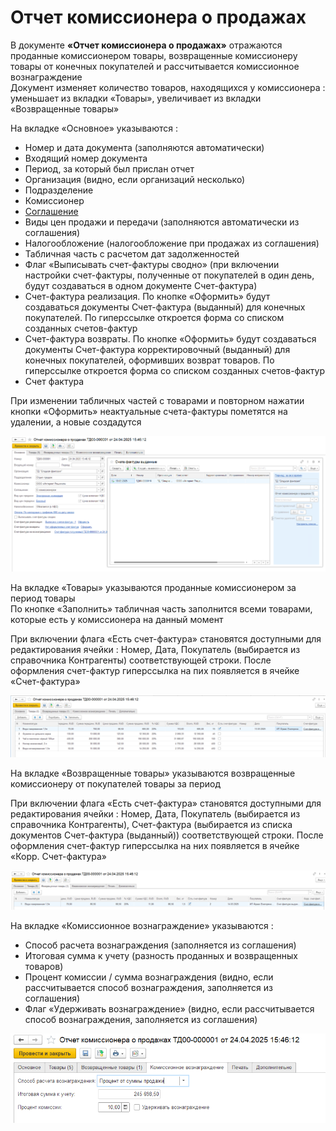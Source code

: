 # Отчет комиссионера о продажах

В документе **«Отчет комиссионера о продажах»** отражаются проданные комиссионером товары, возвращенные комиссионеру товары от конечных покупателей и рассчитывается комиссионное вознаграждение    
Документ изменяет количество товаров, находящихся у комиссионера : уменьшает из вкладки «Товары», увеличивает из вкладки «Возвращенные товары»

На вкладке «Основное» указываются :  
- Номер и дата документа (заполняются автоматически)  
- Входящий номер документа  
- Период, за который был прислан отчет  
- Организация (видно, если организаций несколько)  
- Подразделение  
- Комиссионер  
- [Соглашение](../Settings/Settings.md)  
- Виды цен продажи и передачи (заполняются автоматически из соглашения)  
- Налогообложение (налогообложение при продажах из соглашения)  
- Табличная часть с расчетом дат задолженностей  
- Флаг «Выписывать счет-фактуры сводно» (при включении настройки счет-фактуры, полученные от покупателей в один день, будут создаваться в одном документе Счет-фактура)   
- Счет-фактура реализация. По кнопке «Оформить» будут создаваться документы Счет-фактура (выданный) для конечных покупателей. По гиперссылке откроется форма со списком созданных счетов-фактур  
- Счет-фактура возвраты. По кнопке «Оформить» будут создаваться документы Счет-фактура корректировочный (выданный) для конечных покупателей, оформивших возврат товаров. По гиперссылке откроется форма со списком созданных счетов-фактур  
- Счет фактура    

При изменении табличных частей с товарами и повторном нажатии кнопки «Оформить» неактуальные счета-фактуры пометятся на удалении, а новые создадутся

[![1]][1]

На вкладке «Товары» указываются проданные комиссионером за период товары   
По кнопке «Заполнить» табличная часть заполнится всеми товарами, которые есть у комиссионера на данный момент  

При включении флага «Есть счет-фактура» становятся доступными для редактирования ячейки : Номер, Дата, Покупатель (выбирается из справочника Контрагенты) соответствующей строки. После оформления счет-фактур гиперссылка на пих появляется в ячейке «Счет-фактура»  

[![2]][2]

На вкладке «Возвращенные товары» указываются возвращенные комиссионеру от покупателей товары за период  

При включении флага «Есть счет-фактура» становятся доступными для редактирования ячейки : Номер, Дата, Покупатель (выбирается из справочника Контрагенты), Счет-фактура (выбирается из списка документов Счет-фактура (выданный)) соответствующей строки. После оформления счет-фактур гиперссылка на них появляется в ячейке «Корр. Счет-фактура»  

[![3]][3]

На вкладке «Комиссионное вознаграждение» указываются :  
- Способ расчета вознаграждения (заполняется из соглашения)  
- Итоговая сумма к учету (разность проданных и возвращенных товаров)  
- Процент комиссии / сумма вознаграждения (видно, если рассчитывается способ вознаграждения, заполняется из соглашения)  
- Флаг «Удерживать вознаграждение» (видно, если рассчитывается способ вознаграждения, заполняется из соглашения)  

[![4]][4]

[1]: 1.png  
[2]: 2.png 
[3]: 3.png 
[4]: 4.png 